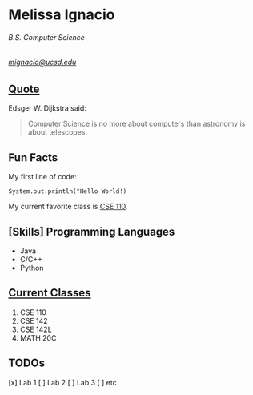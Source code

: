 # **Melissa Ignacio**
###### *B.S. Computer Science*
###### mignacio@ucsd.edu


## [Quote](https://www.devtopics.com/101-more-great-computer-quotes/)
Edsger W. Dijkstra said:
> Computer Science is no more about computers than astronomy is about telescopes.

## Fun Facts
My first line of code:
```
System.out.println("Hello World!)
```

My current favorite class is [CSE 110](https://canvas.ucsd.edu/courses/30736). 

## [Skills] Programming Languages
* Java
* C/C++
* Python

## [Current Classes](https://canvas.ucsd.edu/)
1. CSE 110
2. CSE 142
3. CSE 142L
4. MATH 20C

## TODOs
[x] Lab 1
[ ] Lab 2
[ ] Lab 3
[ ] etc
